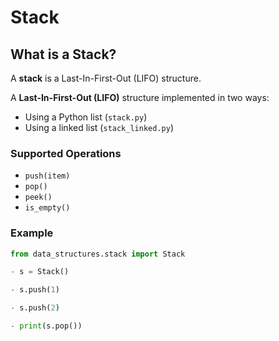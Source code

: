 # Stack

## What is a Stack?

A **stack** is a Last-In-First-Out (LIFO) structure.

A **Last-In-First-Out (LIFO)** structure implemented in two ways:
- Using a Python list (`stack.py`)
- Using a linked list (`stack_linked.py`)

### Supported Operations

- `push(item)`
- `pop()`
- `peek()`
- `is_empty()`

### Example

```python
from data_structures.stack import Stack

- s = Stack()

- s.push(1)

- s.push(2)

- print(s.pop())  

